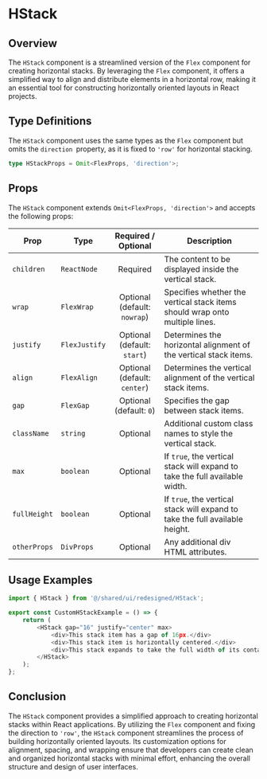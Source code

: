 # HStack 
## Overview
The `HStack` component is a streamlined version of the `Flex` component for creating horizontal stacks. By leveraging the `Flex` component, it offers a simplified way to align and distribute elements in a horizontal row, making it an essential tool for constructing horizontally oriented layouts in React projects.


## Type Definitions
The `HStack` component uses the same types as the `Flex` component but omits the `direction `property, as it is fixed to `'row'` for horizontal stacking.

```typescript
type HStackProps = Omit<FlexProps, 'direction'>;
```
## Props
The `HStack` component extends `Omit<FlexProps, 'direction'>` and accepts the following props:

| Prop        | Type            |       Required / Optional        | Description                                                        |
|-------------|-----------------|:--------------------------------:|--------------------------------------------------------------------|
| `children`  | `ReactNode`     |             Required             | The content to be displayed inside the vertical stack.                      |
| `wrap`      | `FlexWrap`      | Optional<br/>(default: `nowrap`) | Specifies whether the vertical stack items should wrap onto multiple lines. |
| `justify`   | `FlexJustify`   | Optional<br/>(default: `start`)  | Determines the horizontal alignment of the vertical stack items.            |
| `align`     | `FlexAlign`     | Optional<br/>(default: `center`) | Determines the vertical alignment of the vertical stack items.              |
| `gap`       | `FlexGap`       |   Optional<br/>(default: `0`)    | Specifies the gap between stack items.              |
| `className`  | `string`                                    |             Optional             | Additional custom class names to style the vertical stack.                   |
| `max`        | `boolean`                                   |             Optional             | If `true`, the vertical stack will expand to take the full available width.  |
| `fullHeight` | `boolean`                                   |             Optional             | If `true`, the vertical stack will expand to take the full available height. |
| `otherProps` | `DivProps`   |             Optional             | Any additional div HTML attributes.                                 |

## Usage Examples
```typescript jsx
import { HStack } from '@/shared/ui/redesigned/HStack';

export const CustomHStackExample = () => {
    return (
        <HStack gap="16" justify="center" max>
            <div>This stack item has a gap of 16px.</div>
            <div>This stack item is horizontally centered.</div>
            <div>This stack expands to take the full width of its container.</div>
        </HStack>
    );
};
```
## Conclusion
The `HStack` component provides a simplified approach to creating horizontal stacks within React applications. By utilizing the `Flex` component and fixing the direction to `'row'`, the `HStack` component streamlines the process of building horizontally oriented layouts. Its customization options for alignment, spacing, and wrapping ensure that developers can create clean and organized horizontal stacks with minimal effort, enhancing the overall structure and design of user interfaces.
